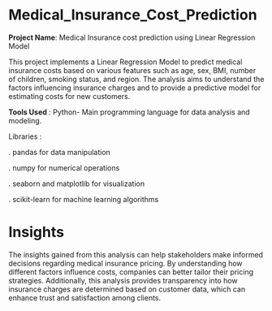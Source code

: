 # Medical_Insurance_Cost_Prediction

**Project Name**: Medical Insurance cost prediction using Linear Regression Model 

This project implements a Linear Regression Model to predict medical insurance costs based on various features such as age, sex, BMI, number of children, smoking status, and region. The analysis aims to understand the factors influencing insurance charges and to provide a predictive model for estimating costs for new customers.

**Tools Used** : Python-  Main programming language for data analysis and modeling.

Libraries :

. pandas for data manipulation

. numpy for numerical operations

. seaborn and matplotlib for visualization

. scikit-learn for machine learning algorithms

**Insights**
==============


The insights gained from this analysis can help stakeholders make informed decisions regarding medical insurance pricing. By understanding how different factors influence costs, companies can better tailor their pricing strategies. Additionally, this analysis provides transparency into how insurance charges are determined based on customer data, which can enhance trust and satisfaction among clients.
